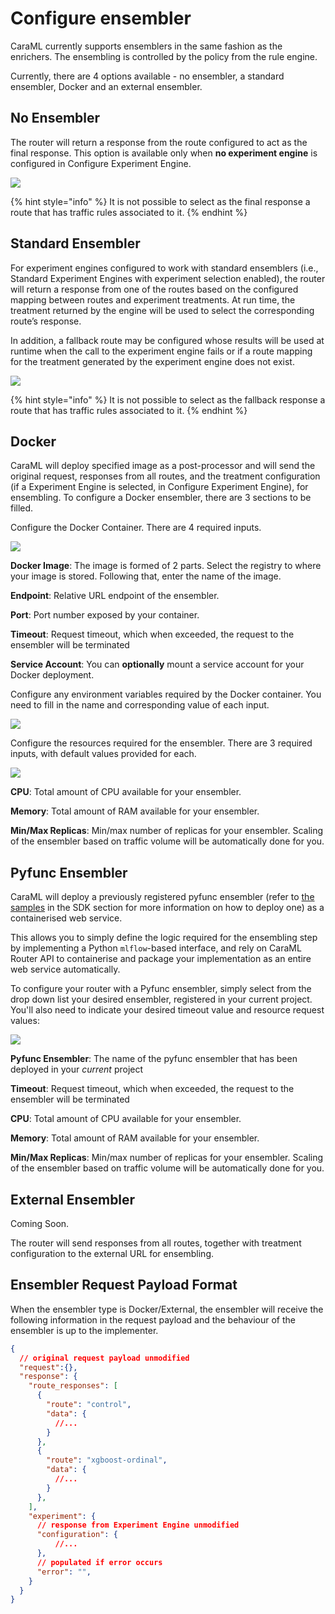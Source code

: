 # Configure ensembler

CaraML currently supports ensemblers in the same fashion as the enrichers. The ensembling is controlled by the policy from the rule engine.

Currently, there are 4 options available - no ensembler, a standard ensembler, Docker and an external ensembler.

## No Ensembler

The router will return a response from the route configured to act as the final response. This option is available only when **no experiment engine** is configured in Configure Experiment Engine.

![](../../../.gitbook/assets/no\_ensembler\_config.png)

{% hint style="info" %}
It is not possible to select as the final response a route that has traffic rules associated to it.
{% endhint %}

## Standard Ensembler

For experiment engines configured to work with standard ensemblers (i.e., Standard Experiment Engines with experiment selection enabled), the router will return a response from one of the routes based on the configured mapping between routes and experiment treatments. At run time, the treatment returned by the engine will be used to select the corresponding route’s response.

In addition, a fallback route may be configured whose results will be used at runtime when the call to the experiment engine fails or if a route mapping for the treatment generated by the experiment engine does not exist.

![](../../../.gitbook/assets/standard\_ensembler\_config.png)

{% hint style="info" %}
It is not possible to select as the fallback response a route that has traffic rules associated to it.
{% endhint %}

## Docker

CaraML will deploy specified image as a post-processor and will send the original request, responses from all routes, and the treatment configuration (if a Experiment Engine is selected, in Configure Experiment Engine), for ensembling. To configure a Docker ensembler, there are 3 sections to be filled.

Configure the Docker Container. There are 4 required inputs.

![](../../../.gitbook/assets/docker\_container\_config.png)

**Docker Image**: The image is formed of 2 parts. Select the registry to where your image is stored. Following that, enter the name of the image.

**Endpoint**: Relative URL endpoint of the ensembler.

**Port**: Port number exposed by your container.

**Timeout**: Request timeout, which when exceeded, the request to the ensembler will be terminated

**Service Account**: You can **optionally** mount a service account for your Docker deployment.

Configure any environment variables required by the Docker container. You need to fill in the name and corresponding value of each input.

![](../../../.gitbook/assets/env\_var\_panel.png)

Configure the resources required for the ensembler. There are 3 required inputs, with default values provided for each.

![](../../../.gitbook/assets/resources\_panel.png)

**CPU**: Total amount of CPU available for your ensembler.

**Memory**: Total amount of RAM available for your ensembler.

**Min/Max Replicas**: Min/max number of replicas for your ensembler. Scaling of the ensembler based on traffic volume will be automatically done for you.

## Pyfunc Ensembler

CaraML will deploy a previously registered pyfunc ensembler (refer to [the samples](https://github.com/gojek/turing/tree/main/sdk/samples) in the SDK section for more information on how to deploy one) as a containerised web service.

This allows you to simply define the logic required for the ensembling step by implementing a Python `mlflow`-based interface, and rely on CaraML Router API to containerise and package your implementation as an entire web service automatically.

To configure your router with a Pyfunc ensembler, simply select from the drop down list your desired ensembler, registered in your current project. You'll also need to indicate your desired timeout value and resource request values:

![](../../../.gitbook/assets/pyfunc\_ensembler\_config.png)

**Pyfunc Ensembler**: The name of the pyfunc ensembler that has been deployed in your _current_ project

**Timeout**: Request timeout, which when exceeded, the request to the ensembler will be terminated

**CPU**: Total amount of CPU available for your ensembler.

**Memory**: Total amount of RAM available for your ensembler.

**Min/Max Replicas**: Min/max number of replicas for your ensembler. Scaling of the ensembler based on traffic volume will be automatically done for you.

## External Ensembler

Coming Soon.

The router will send responses from all routes, together with treatment configuration to the external URL for ensembling.

## Ensembler Request Payload Format

When the ensembler type is Docker/External, the ensembler will receive the following information in the request payload and the behaviour of the ensembler is up to the implementer.

```json
{
  // original request payload unmodified
  "request":{},
  "response": {
    "route_responses": [
      {
        "route": "control",
        "data": {
          //...
        }
      },
      {
        "route": "xgboost-ordinal",
        "data": {
          //...
        }
      },
    ],
    "experiment": {
      // response from Experiment Engine unmodified
      "configuration": {
          //...
      },
      // populated if error occurs
      "error": "",
    }
  }
}
```
